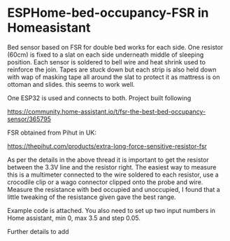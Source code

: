 # ESPHome-bed-occupancy-FSR in Homeasistant

Bed sensor based on FSR for double bed works for each side. One resistor (60cm) is fixed to a slat on each side underneath middle of sleeping position. Each sensor is soldered to bell wire and heat shrink used to reinforce the join. Tapes are stuck down but each strip is also held down with wap of masking tape all around the slat to protect it as mattress is on ottoman and slides. this seems to work well.

One ESP32 is used and connects to both. Project built following 

https://community.home-assistant.io/t/fsr-the-best-bed-occupancy-sensor/365795

FSR obtained from Pihut in UK:

https://thepihut.com/products/extra-long-force-sensitive-resistor-fsr

As per the details in the above thread it is important to get the resistor between the 3.3V line and the resistor right. The easiest way to measure this is a multimeter connected to the wire soldered to each resistor, use a crocodile clip or a wago connector clipped onto the probe and wire. Measure the resistance with bed occupied and unoccupied, I found that a little tweaking of the resistance given gave the best range.

Example code is attached. You also need to set up two input numbers in Home assistant, min 0, max 3.5 and step 0.05.

Further details to add
